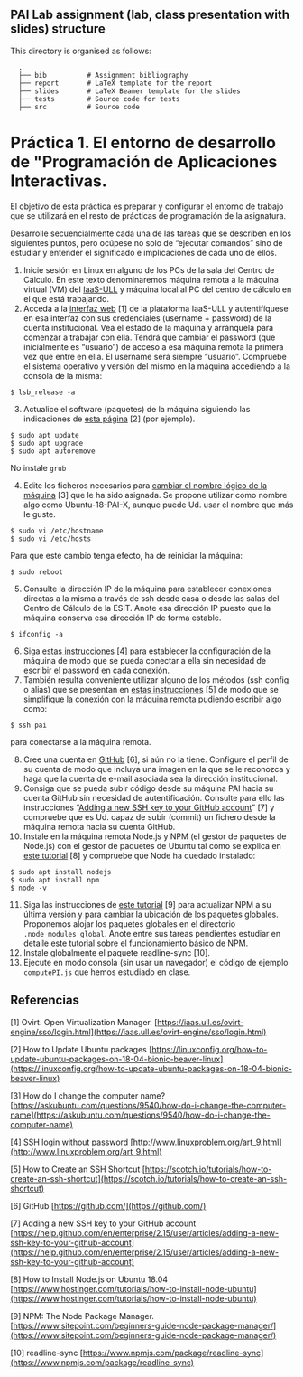 ## PAI Lab assignment (lab, class presentation with slides) structure
This directory is organised as follows:

      .
      ├── bib          # Assignment bibliography
      ├── report       # LaTeX template for the report
      ├── slides       # LaTeX Beamer template for the slides
      ├── tests        # Source code for tests
      ├── src          # Source code

# Práctica 1. El entorno de desarrollo de "Programación de Aplicaciones Interactivas.
‌El objetivo de esta práctica es preparar y configurar el entorno de trabajo que se utilizará en el resto de prácticas de programación de la asignatura.

Desarrolle secuencialmente cada una de las tareas que se describen en los siguientes puntos, pero ocúpese no solo de “ejecutar comandos” sino de estudiar y entender el significado e implicaciones de cada uno de ellos.
 1. Inicie sesión en Linux en alguno de los PCs de la sala del Centro de Cálculo. En este texto denominaremos máquina remota a la máquina virtual (VM) del [IaaS-ULL](https://www.ull.es/servicios/stic/2015/10/27/nuevo-servicio-iaas/) y máquina local al PC del centro de cálculo en el que está trabajando.
 2. Acceda a la [interfaz web](https://iaas.ull.es/ovirt-engine/) [1] de la plataforma IaaS-ULL y autentifíquese en esa interfaz con sus credenciales (username + password) de la cuenta institucional. Vea el estado de la máquina y arránquela para comenzar a trabajar con ella.
Tendrá que cambiar el password (que inicialmente es “usuario”) de acceso a esa máquina remota la primera vez que entre en ella. El username será siempre “usuario”.
Compruebe el sistema operativo y versión del mismo en la máquina accediendo a la consola de la misma:
```
$ lsb_release -a
```
 3. Actualice el software (paquetes) de la máquina siguiendo las indicaciones de [esta página](https://linuxconfig.org/how-to-update-ubuntu-packages-on-18-04-bionic-beaver-linux) [2] (por ejemplo).
~~~~
$ sudo apt update
$ sudo apt upgrade
$ sudo apt autoremove
~~~~
No instale `grub`

 4. Edite los ficheros necesarios para [cambiar el nombre lógico de la máquina](https://askubuntu.com/questions/9540/how-do-i-change-the-computer-name) [3] que le ha sido asignada. Se propone utilizar como nombre algo como Ubuntu-18-PAI-X, aunque puede Ud. usar el nombre que más le guste.
~~~~
$ sudo vi /etc/hostname
$ sudo vi /etc/hosts
~~~~
	
Para que este cambio tenga efecto, ha de reiniciar la máquina:
```
$ sudo reboot
```
 5. Consulte la dirección IP de la máquina para establecer conexiones directas a la misma a través de ssh desde casa o desde las salas del Centro de Cálculo de la ESIT. Anote esa dirección IP puesto que la máquina conserva esa dirección IP de forma estable.
```
$ ifconfig -a
```
 6. Siga [estas instrucciones](http://www.linuxproblem.org/art_9.html) [4] para establecer la configuración de la máquina de modo que se pueda conectar a ella sin necesidad de escribir el password en cada conexión.
 7. También resulta conveniente utilizar alguno de los métodos (ssh config o alias) que se presentan en [estas instrucciones](https://scotch.io/tutorials/how-to-create-an-ssh-shortcut) [5] de modo que se simplifique la conexión con la máquina remota pudiendo escribir algo como:
```
$ ssh pai
```
para conectarse a la máquina remota.

 8. Cree una cuenta en [GitHub](https://github.com/) [6], si aún no la tiene. Configure el perfil de su cuenta de modo que incluya una imagen en la que se le reconozca y haga que la cuenta de e-mail asociada sea la dirección institucional.
 9. Consiga que se pueda subir código desde su máquina PAI hacia su cuenta GitHub sin necesidad de autentificación. Consulte para ello las instrucciones “[Adding a new SSH key to your GitHub account](https://help.github.com/en/enterprise/2.15/user/articles/adding-a-new-ssh-key-to-your-github-account)” [7] y compruebe que es Ud. capaz de subir (commit) un fichero desde la máquina remota hacia su cuenta GitHub.
 10. Instale en la máquina remota Node.js y NPM (el gestor de paquetes de Node.js) con el gestor de paquetes de Ubuntu tal como se explica en [este tutorial](https://www.hostinger.com/tutorials/how-to-install-node-ubuntu) [8] y compruebe que Node ha quedado instalado:
~~~~
$ sudo apt install nodejs
$ sudo apt install npm
$ node -v
~~~~    

 11. Siga las instrucciones de [este tutorial](https://www.sitepoint.com/beginners-guide-node-package-manager/) [9] para actualizar NPM a su última versión y para cambiar la ubicación de los paquetes globales. Proponemos alojar los paquetes globales en el directorio `.node_modules_global`. Anote entre sus tareas pendientes estudiar en detalle este tutorial sobre el funcionamiento básico de NPM.
 12. Instale globalmente el paquete readline-sync [10].
 13. Ejecute en modo consola (sin usar un navegador) el código de ejemplo `computePI.js` que hemos estudiado en clase.

## Referencias
[1] Ovirt. Open Virtualization Manager. [https://iaas.ull.es/ovirt-engine/sso/login.html](https://iaas.ull.es/ovirt-engine/sso/login.html)

[2] How to Update Ubuntu packages [https://linuxconfig.org/how-to-update-ubuntu-packages-on-18-04-bionic-beaver-linux](https://linuxconfig.org/how-to-update-ubuntu-packages-on-18-04-bionic-beaver-linux)

[3] How do I change the computer name? [https://askubuntu.com/questions/9540/how-do-i-change-the-computer-name](https://askubuntu.com/questions/9540/how-do-i-change-the-computer-name)

[4] SSH login without password [http://www.linuxproblem.org/art_9.html](http://www.linuxproblem.org/art_9.html)

[5] How to Create an SSH Shortcut [https://scotch.io/tutorials/how-to-create-an-ssh-shortcut](https://scotch.io/tutorials/how-to-create-an-ssh-shortcut)

[6] GitHub [https://github.com/](https://github.com/)

[7] Adding a new SSH key to your GitHub account [https://help.github.com/en/enterprise/2.15/user/articles/adding-a-new-ssh-key-to-your-github-account](https://help.github.com/en/enterprise/2.15/user/articles/adding-a-new-ssh-key-to-your-github-account)

[8] How to Install Node.js on Ubuntu 18.04 [https://www.hostinger.com/tutorials/how-to-install-node-ubuntu](https://www.hostinger.com/tutorials/how-to-install-node-ubuntu)

[9] NPM: The Node Package Manager. [https://www.sitepoint.com/beginners-guide-node-package-manager/](https://www.sitepoint.com/beginners-guide-node-package-manager/)

[10] readline-sync [https://www.npmjs.com/package/readline-sync](https://www.npmjs.com/package/readline-sync)
<!--stackedit_data:
eyJoaXN0b3J5IjpbNTcxNDU2NzYxLC0xODUyOTgxMDUwLDEzMz
gwNjM4NTksLTU1NjUwMDI3MSwxOTQzMTU5NTMyXX0=
-->